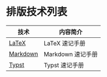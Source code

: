 # 排版技术列表

| 技术 | 内容简介 |
|------|------|
| [LaTeX](Latex.md) | LaTeX 速记手册 |
| [Markdown](Markdown.md) | Markdown 速记手册 |
| [Typst](Typst.md) | Typst 速记手册 |
